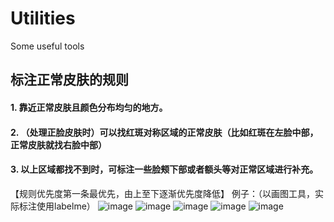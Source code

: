 # Utilities
Some useful tools
## 标注正常皮肤的规则
#### 1. 靠近正常皮肤且颜色分布均匀的地方。
#### 2. （处理正脸皮肤时）可以找红斑对称区域的正常皮肤（比如红斑在左脸中部，正常皮肤就找右脸中部）
#### 3. 以上区域都找不到时，可标注一些脸颊下部或者额头等对正常区域进行补充。
【规则优先度第一条最优先，由上至下逐渐优先度降低】
例子：（以画图工具，实际标注使用labelme）
![image](https://user-images.githubusercontent.com/97798924/150638667-e203c7e0-b13e-4ae5-88ad-bf03bce4a4dc.png)
![image](https://user-images.githubusercontent.com/97798924/150638677-ca74d1c5-78b2-4d88-82e6-ceab703c996c.png)
![image](https://user-images.githubusercontent.com/97798924/150638685-64b7a391-ef55-4eb7-b3e3-8c7e0b2a61e8.png)
![image](https://user-images.githubusercontent.com/97798924/150638692-cdbe50c6-10ba-43e1-a8f0-2ff285e4ea31.png)
![image](https://user-images.githubusercontent.com/97798924/150638699-ae7a7b59-c16c-41ab-b8cb-eddaa71af8a3.png)

